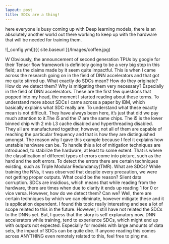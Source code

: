```yaml
---
layout: post
title: SDCs are a thing!
---
```


here everyone is busy coming up with Deep learning models, there is an absolutely another world out there working to keep up with the hardware that will be needed for training them.

![_config.yml]({{ site.baseurl }}/Images/coffee.jpg)

W Obviously, the announcement of second generation TPUs by google for their Tensor flow framework is definitely going to be a very big step in this field; as the claims made by it seem quite impactful. 
This is when I came across the research going on in the field of DNN accelerators and that got me quite stirred up. What exactly do SDCs mean? How do they originate? How do we detect them? Why is mitigating them very necessary? Especially in the field of DNN accelerators. These are the first few questions that popped into my head, the moment I started reading about these terms. To understand more about SDCs I came across a paper by IBM, which basically explains what SDC really are.
To understand what these exactly mean is not difficult. They have always been here, it’s just that did we pay much attention to it.The i5 and the i7 are the same chips. The i5 is the lower binned chip with 2 mb L3 cache disabled and hyperthreading disabled. They all are manufactured together, however, not all of them are capable of reaching the particular frequency and that is how they are distinguished amongst. The reason why I gave this example because I feel it explains how unstable hardware can be. To handle this a lot of mitigation techniques are introduced, to stabilize the hardware, at least to some extent. That is where the classification of different types of errors come into picture, such as the hard and the soft errors. To detect the errors there are certain techniques existing, such as Triple Modular Redundancy(TMR). 
What are SDCs?
While training the NNs, it was observed that despite every precaution, we were not getting proper outputs. What could be the reason? Silent data corruption. SDCs are insidious, which means that while reading from the hardware, there are times when due to clarity it ends up reading 1 for 0 or vice versa. However, how do we detect them? Can we? Well, there are certain techniques by which we can eliminate, however mitigate these and it is application dependent. 
I found this topic really interesting and see a lot of scope related to this in the future. However, I still have not related the SDCs to the DNNs yet. But, I guess that the story is self explanatory now. DNN accelerators while training, tend to experience SDCs, which might end up with outputs not expected. Especially for models with large amounts of data sets, the impact of SDCs can be quite dire.
If anyone reading this comes across ANYTHING even remotely related to this, feel free to ping me.

